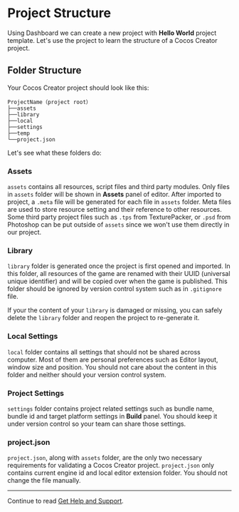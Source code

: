 # Project Structure

Using Dashboard we can create a new project with **Hello World** project template. Let's use the project to learn the structure of a Cocos Creator project.

## Folder Structure

Your Cocos Creator project should look like this:

```
ProjectName（project root）
├──assets
├──library
├──local
├──settings
├──temp
└──project.json
```

Let's see what these folders do:

### Assets

`assets` contains all resources, script files and third party modules. Only files in `assets` folder will be shown in **Assets** panel of editor. After imported to project, a `.meta` file will be generated for each file in `assets` folder. Meta files are used to store resource setting and their reference to other resources. Some third party project files such as `.tps` from TexturePacker, or `.psd` from Photoshop can be put outside of `assets` since we won't use them directly in our project.

### Library

`library` folder is generated once the project is first opened and imported. In this folder, all resources of the game are renamed with their UUID (universal unique identifier) and will be copied over when the game is published. This folder should be ignored by version control system such as in `.gitignore` file.

If your the content of your `library` is damaged or missing, you can safely delete the `library` folder and reopen the project to re-generate it.


### Local Settings

`local` folder contains all settings that should not be shared across computer. Most of them are personal preferences such as Editor layout, window size and position. You should not care about the content in this folder and neither should your version control system.

### Project Settings

`settings` folder contains project related settings such as bundle name, bundle id and target platform settings in **Build** panel. You should keep it under version control so your team can share those settings.

### project.json

`project.json`, along with `assets` folder, are the only two necessary requirements for validating a Cocos Creator project. `project.json` only contains current engine id and local editor extension folder. You should not change the file manually.

---

Continue to read [Get Help and Support](support.md).